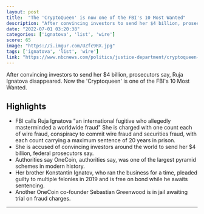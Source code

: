 ```yaml
---
layout: post
title:  "The 'CryptoQueen' is now one of the FBI's 10 Most Wanted"
description: "After convincing investors to send her $4 billion, prosecutors say, Ruja Ignatova disappeared. Now the 'Cryptoqueen' is one of the FBI's 10 Most Wanted."
date: "2022-07-01 03:20:38"
categories: ['ignatova', 'list', 'wire']
score: 65
image: "https://i.imgur.com/UZfc9RX.jpg"
tags: ['ignatova', 'list', 'wire']
link: "https://www.nbcnews.com/politics/justice-department/cryptoqueen-now-one-fbis-10-wanted-rcna36139"
---
```


After convincing investors to send her $4 billion, prosecutors say, Ruja Ignatova disappeared. Now the 'Cryptoqueen' is one of the FBI's 10 Most Wanted.

## Highlights

- FBI calls Ruja Ignatova "an international fugitive who allegedly masterminded a worldwide fraud" She is charged with one count each of wire fraud, conspiracy to commit wire fraud and securities fraud, with each count carrying a maximum sentence of 20 years in prison.
- She is accused of convincing investors around the world to send her $4 billion, federal prosecutors say.
- Authorities say OneCoin, authorities say, was one of the largest pyramid schemes in modern history.
- Her brother Konstantin Ignatov, who ran the business for a time, pleaded guilty to multiple felonies in 2019 and is free on bond while he awaits sentencing.
- Another OneCoin co-founder Sebastian Greenwood is in jail awaiting trial on fraud charges.

---
